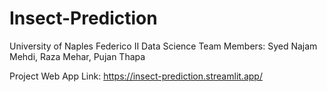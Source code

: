 # Insect-Prediction

University of Naples Federico II
Data Science
Team Members: Syed Najam Mehdi, Raza Mehar, Pujan Thapa

Project Web App Link: https://insect-prediction.streamlit.app/
